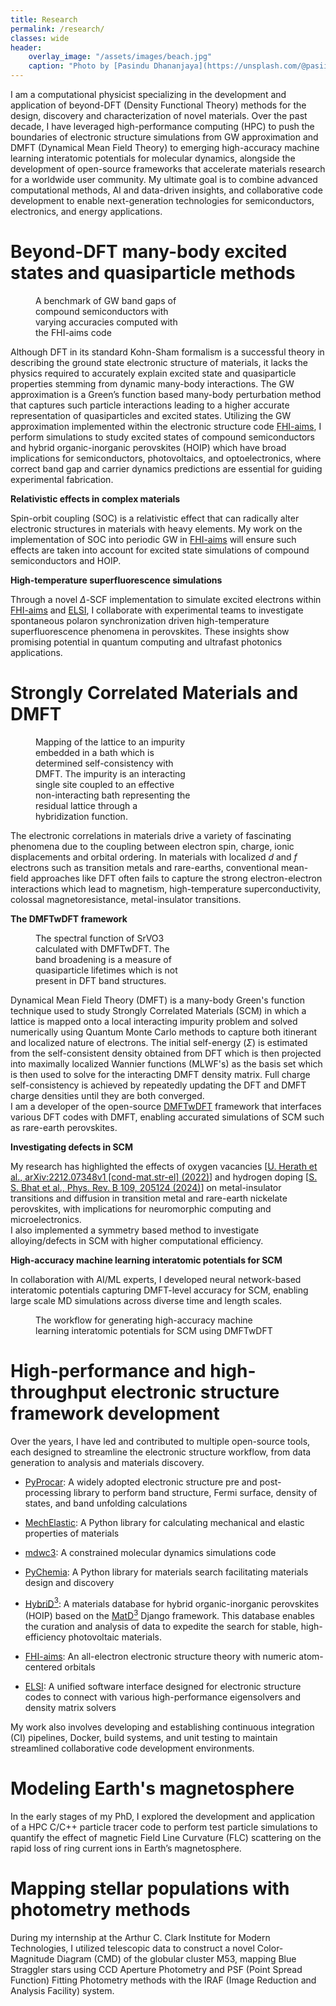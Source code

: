 ```yaml
---
title: Research
permalink: /research/
classes: wide
header:
    overlay_image: "/assets/images/beach.jpg"
    caption: "Photo by [Pasindu Dhananjaya](https://unsplash.com/@pasiiijay) on [Unsplash](https://unsplash.com)"
---
```


<div class="my-custom-notice">
I am a computational physicist specializing in the development and application of beyond-DFT (Density Functional Theory) methods for the design, discovery and characterization of novel materials. Over the past decade, I have leveraged high-performance computing (HPC) to push the boundaries of electronic structure simulations from GW approximation and DMFT (Dynamical
Mean Field Theory) to emerging high-accuracy machine learning interatomic potentials for molecular dynamics, alongside the development of open-source frameworks that accelerate materials research for a worldwide user community. My ultimate goal is to combine advanced computational methods, AI and data-driven insights, and collaborative code development to enable next-generation technologies for semiconductors, electronics, and energy applications.
</div>

# Beyond-DFT many-body excited states and quasiparticle methods

<figure style="width: 50%" class="align-right">
  <img src="{{ site.url }}{{ site.baseurl }}/assets/images/research/GW-CSC.pdf" alt="">
  <figcaption class="figure-caption text-center">A benchmark of GW band gaps of compound semiconductors with varying accuracies computed with the FHI-aims code</figcaption>
</figure>

Although DFT in its standard Kohn-Sham formalism is a successful theory in describing the ground state electronic structure of materials, it lacks the physics required to accurately explain excited state and quasiparticle properties stemming from dynamic many-body interactions.
The GW approximation is a Green’s function based many-body perturbation method that captures such particle interactions leading to a higher accurate representation of quasiparticles and excited states. Utilizing the GW approximation implemented within the electronic structure code [FHI-aims](https://fhi-aims.org), I perform simulations to study excited states of compound semiconductors and hybrid organic-inorganic perovskites (HOIP) which have broad implications for semiconductors, photovoltaics, and optoelectronics, where correct band gap and carrier dynamics predictions are essential for guiding experimental fabrication.

**Relativistic effects in complex materials**<br>

Spin-orbit coupling (SOC) is a relativistic effect that can radically alter electronic structures in materials with heavy elements. My work on the implementation of SOC into periodic GW in [FHI-aims](https://fhi-aims.org) will ensure such effects are taken into account for excited state simulations of compound semiconductors and HOIP.

**High-temperature superfluorescence simulations**<br>

Through a novel $\Delta$-SCF implementation to simulate excited electrons within [FHI-aims](https://fhi-aims.org) and [ELSI](https://wordpress.elsi-interchange.org), I collaborate with experimental teams to investigate spontaneous polaron synchronization driven high-temperature superfluorescence phenomena in perovskites. These insights show promising potential in quantum computing and ultrafast photonics applications.

# Strongly Correlated Materials and DMFT

<figure style="width: 50%" class="align-right">
  <img src="{{ site.url }}{{ site.baseurl }}/assets/images/research/impurity.pdf" alt="">
  <figcaption class="figure-caption text-center">Mapping of the lattice to an impurity embedded in a bath which is determined self-consistency with DMFT. The impurity is an interacting single site coupled to an effective non-interacting bath representing the residual lattice through a hybridization function. </figcaption>
</figure>

The electronic correlations in materials drive a variety of fascinating phenomena due to the coupling between electron spin, charge, ionic displacements and orbital ordering. In materials with localized *d* and *f* electrons such as transition metals and rare-earths, conventional mean-field approaches like DFT often fails to capture the strong electron-electron interactions which lead to magnetism, high-temperature superconductivity, colossal magnetoresistance, metal-insulator transitions.

**The DMFTwDFT framework**<br>

<figure style="width: 50%" class="align-right">
  <img src="{{ site.url }}{{ site.baseurl }}/assets/images/research/dmftwdft.png" alt="">
  <figcaption class="figure-caption text-center">The spectral function of SrVO3 calculated with DMFTwDFT. The band broadening is a measure of quasiparticle lifetimes which is not present in DFT band structures. </figcaption>
</figure>

Dynamical Mean Field Theory (DMFT) is a many-body Green's function technique used to study Strongly Correlated Materials (SCM) in which a lattice is mapped onto a local interacting impurity problem and solved numerically using Quantum Monte Carlo methods to capture both itinerant and localized nature of electrons. The initial self-energy ($\Sigma$) is estimated from the self-consistent density obtained from DFT which is then projected into maximally localized Wannier functions (MLWF's) as the basis set which is then used to solve for the interacting DMFT density matrix. Full charge self-consistency is achieved by repeatedly updating the DFT and DMFT charge densities until they are both converged.<br>
I am a developer of the open-source [DMFTwDFT](https://github.com/DMFTwDFT-project/DMFTwDFT) framework that interfaces various DFT codes with DMFT, enabling accurated simulations of SCM such as rare-earth perovskites.

**Investigating defects in SCM**<br>

My research has highlighted the effects of oxygen vacancies [[U. Herath et al., arXiv:2212.07348v1 [cond-mat.str-el] (2022)](https://arxiv.org/abs/2212.07348)] and hydrogen doping [[S. S. Bhat et al., Phys. Rev. B 109, 205124 (2024)](https://journals.aps.org/prb/abstract/10.1103/PhysRevB.109.205124)] on metal-insulator transitions and diffusion in transition metal and rare-earth nickelate perovskites, with implications for neuromorphic computing and microelectronics.<br>
I also implemented a symmetry based method to investigate alloying/defects in SCM with higher computational efficiency.

**High-accuracy machine learning interatomic potentials for SCM**<br>

In collaboration with AI/ML experts, I developed neural network-based interatomic potentials capturing DMFT-level accuracy for SCM, enabling large scale MD simulations across diverse time and length scales.

<figure style="width: 80%" class="align-center">
  <img src="{{ site.url }}{{ site.baseurl }}/assets/images/research/nc.png" alt="">
  <figcaption class="figure-caption text-center">The workflow for generating high-accuracy machine learning interatomic potentials for SCM using DMFTwDFT</figcaption>
</figure>

# High-performance and high-throughput electronic structure framework development

Over the years, I have led and contributed to multiple open-source tools, each designed to streamline the electronic structure workflow, from data generation to analysis and materials discovery.

- [PyProcar](https://github.com/romerogroup/pyprocar/): A widely adopted electronic structure pre and post-processing library to perform band structure, Fermi surface, density of states, and band unfolding calculations

- [MechElastic](https://github.com/romerogroup/MechElastic): A Python library for calculating mechanical and elastic properties of materials

- [mdwc3](https://github.com/romerogroup/mdwc3): A constrained molecular dynamics simulations code

- [PyChemia](https://github.com/MaterialsDiscovery/PyChemia): A Python library for materials search facilitating materials design and discovery

- [HybriD$^3$](https://materials.hybrid3.duke.edu): A materials database for hybrid organic-inorganic perovskites (HOIP) based on the [MatD$^3$](https://github.com/HybriD3-database/MatD3) Django framework. This database enables the curation and analysis of data to expedite the search for stable, high-efficiency photovoltaic materials.

- [FHI-aims](https://fhi-aims.org): An all-electron electronic structure theory with numeric atom-centered orbitals

- [ELSI](https://wordpress.elsi-interchange.org): A unified software interface designed for electronic structure codes to connect with various high-performance eigensolvers and density matrix solvers

My work also involves developing and establishing continuous integration (CI) pipelines, Docker, build systems, and unit testing to maintain streamlined collaborative code development environments.

# Modeling Earth's magnetosphere

In the early stages of my PhD, I explored the development and application of a HPC C/C++ particle tracer code to perform test particle simulations to quantify the effect of magnetic Field Line Curvature (FLC) scattering on the rapid loss of ring current ions in Earth’s magnetosphere.

# Mapping stellar populations with photometry methods

During my internship at the Arthur C. Clark Institute for Modern Technologies, I utilized telescopic data to construct a novel Color‐Magnitude Diagram (CMD) of the globular cluster M53, mapping Blue Straggler stars using CCD Aperture Photometry and PSF (Point Spread Function) Fitting Photometry methods with the IRAF (Image Reduction and Analysis Facility) system.
